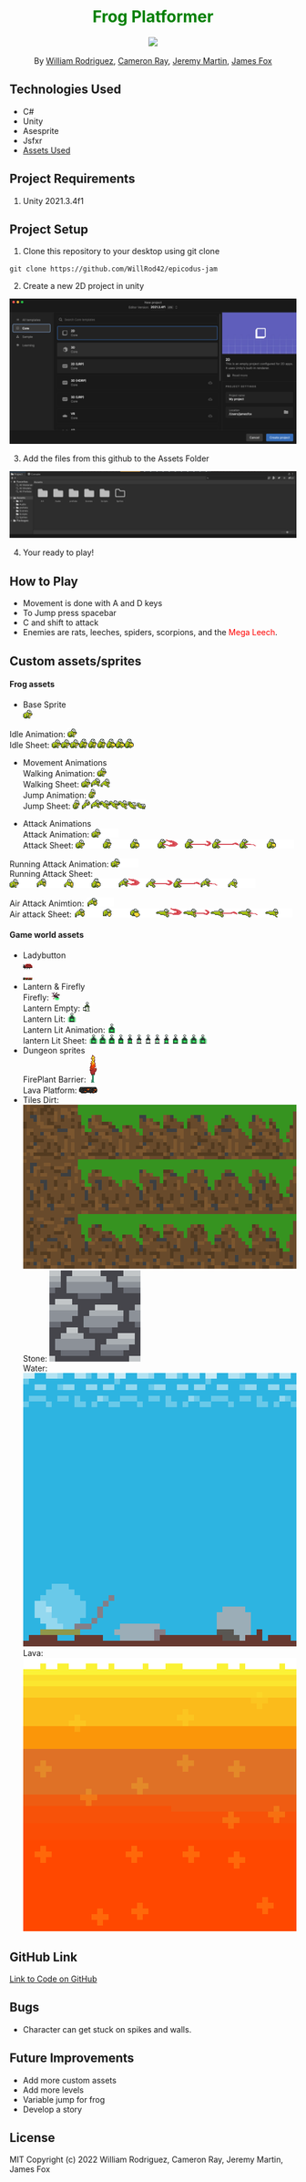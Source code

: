 <h1 align="center" style="color:green">Frog Platformer </h1>

<p align="center">
    <img src="https://media3.giphy.com/media/9u1J84ZtCSl9K/giphy.gif?cid=790b76117931eb6fd06ee9324ed9853668162497f525bb10&rid=giphy.gif&ct=g">
</p>
<p align="center">By <a href="https://github.com/WillRod42">William Rodriguez</a>, <a href="https://github.com/CamLRay">Cameron Ray</a>, <a href="https://github.com/JeremyM45">Jeremy Martin</a>, <a href="https://github.com/jfox25">James Fox</a>
</p>

## Technologies Used

- C#
- Unity
- Asesprite
- Jsfxr
- [Assets Used](https://assetstore.unity.com/packages/2d/characters/pixel-monster-pack-75508#description) 

## Project Requirements

1. Unity 2021.3.4f1

## Project Setup

1. Clone this repository to your desktop using git clone

```
git clone https://github.com/WillRod42/epicodus-jam
```
2. Create a new 2D project in unity

 ![Instruction text](images/Screenshot1.png)

3. Add the files from this github to the Assets Folder

 ![Instruction Text](images/Screenshot2.png)

4. Your ready to play!
## How to Play
* Movement is done with A and D keys
* To Jump press spacebar
* C and shift to attack
* Enemies are rats, leeches, spiders, scorpions, and the <span style="color:red"> Mega Leech</span>. 

## Custom assets/sprites
#### Frog assets
* Base Sprite<br>
 ![Frog Sprite](images/frog-sprite.png)<br>

 Idle Animation: ![Idle animation](images/idle-animation.gif)<br>
 Idle Sheet: ![Idle animation sheet](images/idle-Sheet.png)<br>

* Movement Animations<br>
 Walking Animation: ![walk animation](images/walking.gif)<br> 
 Walking Sheet: ![walk animation sheet](images/walking-sheet.png)<br> 
 Jump Animation: ![jump animation](images/jump.gif)<br>
 Jump Sheet: ![walk animation sheet](images/jumping-sheet-longer.png)<br> 

* Attack Animations<br>
 Attack Animation: ![attack animation](images/Attack-Anim.gif)<br>
 Attack Sheet: ![attack animation sheet](images/Ground-attack-sheet.png)<br>

 Running Attack Animation: ![running attack animation](images/Running-Attack-Anim.gif)<br>
 Running Attack Sheet: ![running attack animation sheet](images/walking-attack-sheet-updated.png)<br>

 Air Attack Animtion: ![air attack animation](images/air-Attack-Anim.gif)<br>
 Air attack Sheet: ![air attack animation sheet](images/AirAttack-sheet.png)<br>


#### Game world assets
* Ladybutton<br>
 ![Ladybutton unpressed](images/lady-button-default.png)<br>
 ![Ladybutton squashed](images/lady-button-squashed.png)<br>
* Lantern & Firefly<br>
 Firefly: ![Firefly](images/firefly.png)<br>
 Lantern Empty: ![Lantern Empty](images/lantern-inactive.png)<br>
 Lantern Lit: ![lantern Active](images/lantern-active.png)<br>
 Lantern Lit Animation: ![lantern Active Animation](images/lantern-li-2.gif)<br>
 lantern Lit Sheet: ![lantern Active Sheet](images/lantern-active-sheet.png)<br>
 * Dungeon sprites<br>
 FirePlant Barrier: ![fire plant](images/fire-plant.png)<br>
 Lava Platform: ![lava platform](images/lavaplatform.png)<br>
* Tiles
 Dirt: ![dirt tiles](images/dirt.png)<br> 
 Stone: ![stone tile](images/stone.png)<br> 
 Water: ![water tiles](images/water-tileset.png)<br> 
 Lava: ![lava tiles](images/lava.png)<br> 



## GitHub Link

[Link to Code on GitHub](https://github.com/WillRod42/epicodus-jam)

## Bugs

- Character can get stuck on spikes and walls.

## Future Improvements

- Add more custom assets
- Add more levels
- Variable jump for frog
- Develop a story

## License

MIT
Copyright (c) 2022 William Rodriguez, Cameron Ray, Jeremy Martin, James Fox

